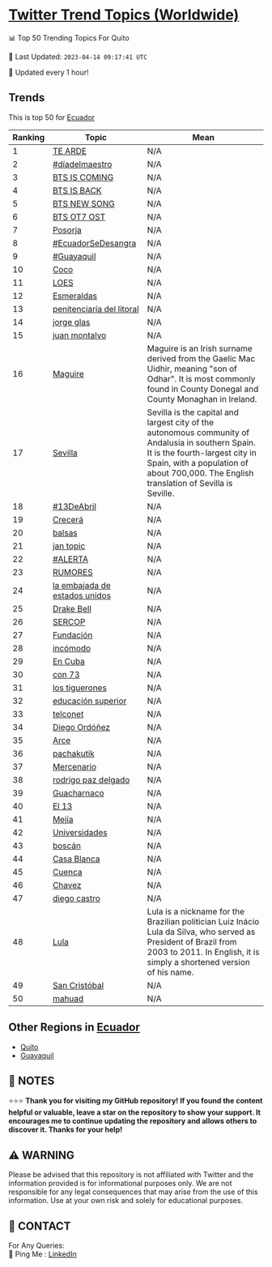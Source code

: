 [Twitter Trend Topics (Worldwide)](https://github.com/ErcinDedeoglu/Twitter-Trend-Topics)
==========


📊 Top 50 Trending Topics For Quito

📆 Last Updated: `2023-04-14 09:17:41 UTC`

🔧 Updated every 1 hour!


## Trends

This is top 50 for [Ecuador](</Ecuador>)

| Ranking | Topic | Mean |
| ------- | ------------ | ------------ |
| 1 | [TE ARDE](http://twitter.com/search?q=TE+ARDE) | N/A |
| 2 | [#díadelmaestro](http://twitter.com/search?q=%23d%c3%adadelmaestro) | N/A |
| 3 | [BTS IS COMING](http://twitter.com/search?q=BTS+IS+COMING) | N/A |
| 4 | [BTS IS BACK](http://twitter.com/search?q=BTS+IS+BACK) | N/A |
| 5 | [BTS NEW SONG](http://twitter.com/search?q=BTS+NEW+SONG) | N/A |
| 6 | [BTS OT7 OST](http://twitter.com/search?q=BTS+OT7+OST) | N/A |
| 7 | [Posorja](http://twitter.com/search?q=Posorja) | N/A |
| 8 | [#EcuadorSeDesangra](http://twitter.com/search?q=%23EcuadorSeDesangra) | N/A |
| 9 | [#Guayaquil](http://twitter.com/search?q=%23Guayaquil) | N/A |
| 10 | [Coco](http://twitter.com/search?q=Coco) | N/A |
| 11 | [LOES](http://twitter.com/search?q=LOES) | N/A |
| 12 | [Esmeraldas](http://twitter.com/search?q=Esmeraldas) | N/A |
| 13 | [penitenciaría del litoral](http://twitter.com/search?q=penitenciar%c3%ada+del+litoral) | N/A |
| 14 | [jorge glas](http://twitter.com/search?q=jorge+glas) | N/A |
| 15 | [juan montalvo](http://twitter.com/search?q=juan+montalvo) | N/A |
| 16 | [Maguire](http://twitter.com/search?q=Maguire) | Maguire is an Irish surname derived from the Gaelic Mac Uidhir, meaning "son of Odhar". It is most commonly found in County Donegal and County Monaghan in Ireland. |
| 17 | [Sevilla](http://twitter.com/search?q=Sevilla) | Sevilla is the capital and largest city of the autonomous community of Andalusia in southern Spain. It is the fourth-largest city in Spain, with a population of about 700,000. The English translation of Sevilla is Seville. |
| 18 | [#13DeAbril](http://twitter.com/search?q=%2313DeAbril) | N/A |
| 19 | [Crecerá](http://twitter.com/search?q=Crecer%c3%a1) | N/A |
| 20 | [balsas](http://twitter.com/search?q=balsas) | N/A |
| 21 | [jan topic](http://twitter.com/search?q=jan+topic) | N/A |
| 22 | [#ALERTA](http://twitter.com/search?q=%23ALERTA) | N/A |
| 23 | [RUMORES](http://twitter.com/search?q=RUMORES) | N/A |
| 24 | [la embajada de estados unidos](http://twitter.com/search?q=la+embajada+de+estados+unidos) | N/A |
| 25 | [Drake Bell](http://twitter.com/search?q=Drake+Bell) | N/A |
| 26 | [SERCOP](http://twitter.com/search?q=SERCOP) | N/A |
| 27 | [Fundación](http://twitter.com/search?q=Fundaci%c3%b3n) | N/A |
| 28 | [incómodo](http://twitter.com/search?q=inc%c3%b3modo) | N/A |
| 29 | [En Cuba](http://twitter.com/search?q=En+Cuba) | N/A |
| 30 | [con 73](http://twitter.com/search?q=con+73) | N/A |
| 31 | [los tiguerones](http://twitter.com/search?q=los+tiguerones) | N/A |
| 32 | [educación superior](http://twitter.com/search?q=educaci%c3%b3n+superior) | N/A |
| 33 | [telconet](http://twitter.com/search?q=telconet) | N/A |
| 34 | [Diego Ordóñez](http://twitter.com/search?q=Diego+Ord%c3%b3%c3%b1ez) | N/A |
| 35 | [Arce](http://twitter.com/search?q=Arce) | N/A |
| 36 | [pachakutik](http://twitter.com/search?q=pachakutik) | N/A |
| 37 | [Mercenario](http://twitter.com/search?q=Mercenario) | N/A |
| 38 | [rodrigo paz delgado](http://twitter.com/search?q=rodrigo+paz+delgado) | N/A |
| 39 | [Guacharnaco](http://twitter.com/search?q=Guacharnaco) | N/A |
| 40 | [El 13](http://twitter.com/search?q=El+13) | N/A |
| 41 | [Mejía](http://twitter.com/search?q=Mej%c3%ada) | N/A |
| 42 | [Universidades](http://twitter.com/search?q=Universidades) | N/A |
| 43 | [boscán](http://twitter.com/search?q=bosc%c3%a1n) | N/A |
| 44 | [Casa Blanca](http://twitter.com/search?q=Casa+Blanca) | N/A |
| 45 | [Cuenca](http://twitter.com/search?q=Cuenca) | N/A |
| 46 | [Chavez](http://twitter.com/search?q=Chavez) | N/A |
| 47 | [diego castro](http://twitter.com/search?q=diego+castro) | N/A |
| 48 | [Lula](http://twitter.com/search?q=Lula) | Lula is a nickname for the Brazilian politician Luiz Inácio Lula da Silva, who served as President of Brazil from 2003 to 2011. In English, it is simply a shortened version of his name. |
| 49 | [San Cristóbal](http://twitter.com/search?q=San+Crist%c3%b3bal) | N/A |
| 50 | [mahuad](http://twitter.com/search?q=mahuad) | N/A |



## Other Regions in [Ecuador](</Ecuador>)

* [Quito](</Ecuador/Quito.md>)
* [Guayaquil](</Ecuador/Guayaquil.md>)



## 📝 NOTES

⭐⭐⭐ **Thank you for visiting my GitHub repository! If you found the content helpful or valuable, leave a star on the repository to show your support. It encourages me to continue updating the repository and allows others to discover it. Thanks for your help!**


## ⚠️ WARNING

Please be advised that this repository is not affiliated with Twitter and the information provided is for informational purposes only. We are not responsible for any legal consequences that may arise from the use of this information. Use at your own risk and solely for educational purposes.


## 📨 CONTACT

 For Any Queries:  
            🏓 Ping Me : [LinkedIn](https://www.linkedin.com/in/ercindedeoglu/)
